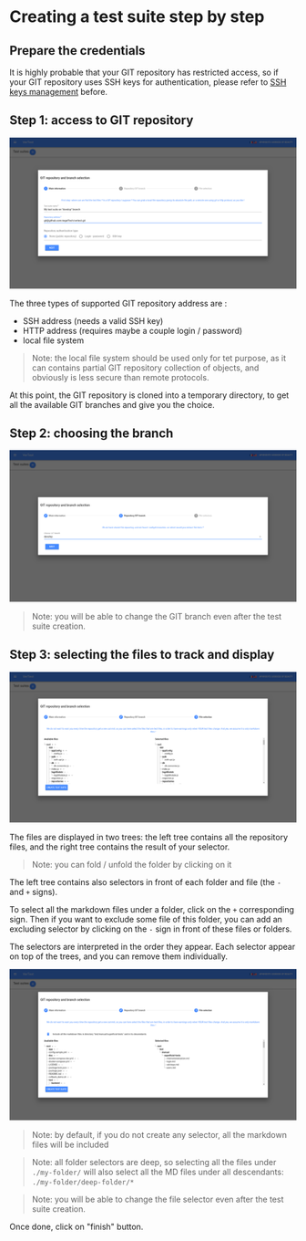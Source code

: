 # Creating a test suite step by step

## Prepare the credentials

It is highly probable that your GIT repository has restricted access, so if your GIT repository uses
SSH keys for authentication, please refer to [SSH keys management](manage-ssh-keys.md) before.

## Step 1: access to GIT repository

![Access to the repository](assets/create-test-suite-step1-en.png)

The three types of supported GIT repository address are :

* SSH address (needs a valid SSH key)
* HTTP address (requires maybe a couple login / password)
* local file system

> Note: the local file system should be used only for tet purpose, as it can contains partial
> GIT repository collection of objects, and obviously is less secure than remote protocols.

At this point, the GIT repository is cloned into a temporary directory, to get all the
available GIT branches and give you the choice.

## Step 2: choosing the branch

![Choosing the branch](assets/create-test-suite-step2-en.png)

> Note: you will be able to change the GIT branch even after the test suite creation.

## Step 3: selecting the files to track and display

![select files](assets/create-test-suite-step3-1-en.png)

The files are displayed in two trees: the left tree contains all the repository files, and the right
tree contains the result of your selector.

> Note: you can fold / unfold the folder by clicking on it

The left tree contains also selectors in front of each folder and file (the `-` and `+` signs).

To select all the markdown files under a folder, click on the `+` corresponding sign.
Then if you want to exclude some file of this folder, you can add an excluding selector by clicking
on the `-` sign in front of these files or folders.

The selectors are interpreted in the order they appear. Each selector appear on top of the trees, and 
you can remove them individually.

![selectors modification](assets/create-test-suite-step3-2-en.png)

> Note: by default, if you do not create any selector, all the markdown files will be included

> Note: all folder selectors are deep, so selecting all the files under `./my-folder/` will also
> select all the MD files under all descendants: `./my-folder/deep-folder/*`

> Note: you will be able to change the file selector even after the test suite creation.

Once done, click on "finish" button.
